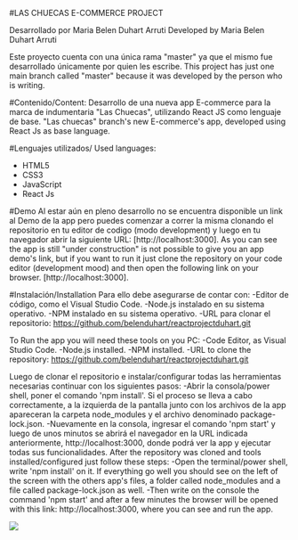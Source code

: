 #LAS CHUECAS E-COMMERCE PROJECT

Desarrollado por Maria Belen Duhart Arruti
Developed by Maria Belen Duhart Arruti

Este proyecto cuenta con una única rama "master" ya que el mismo fue desarrollado únicamente por quien les escribe.
This project has just one main branch called "master" because it was developed by the person who is writing.

#Contenido/Content:
Desarrollo de una nueva app E-commerce para la marca  de indumentaria "Las Chuecas", utilizando React JS como lenguaje de base.
"Las chuecas" branch's new E-commerce's app, developed using React Js as base language.

#Lenguajes utilizados/ Used languages:
 + HTML5
 + CSS3
 + JavaScript
 + React Js

#Demo
Al estar aún en pleno desarrollo no se encuentra disponible un link al Demo de la app pero puedes comenzar a correr la misma clonando el repositorio en tu editor de codigo (modo development) y luego en tu navegador abrir la siguiente URL: 
[http://localhost:3000].
As you can see the app is still "under construction" is not possible to give you an app demo's link, but if you want to run it just clone the repository on your code editor (development mood) and then open the following link on your browser. [http://localhost:3000].

#Instalación/Installation
Para ello debe asegurarse de contar con:
-Editor de código, como el Visual Studio Code.
-Node.js instalado en su sistema operativo.
-NPM instalado en su sistema operativo.
-URL para clonar el repositorio: https://github.com/belenduhart/reactprojectduhart.git

To Run the app you will need these tools on you PC:
-Code Editor, as Visual Studio Code.
-Node.js installed.
-NPM installed.
-URL to clone the repository:  https://github.com/belenduhart/reactprojectduhart.git


Luego de clonar el repositorio e instalar/configurar todas las herramientas necesarias continuar con los siguientes pasos:
-Abrir la consola/power shell, poner el comando 'npm install'. Si el proceso se lleva a cabo correctamente, a la izquierda de la pantalla junto con los archivos de la app apareceran la carpeta node_modules y el archivo denominado package-lock.json.
-Nuevamente en la consola, ingresar el comando 'npm start' y luego de unos minutos se abrirá el navegador en la URL indicada anteriormente, http://localhost:3000, donde podrá ver la app y ejecutar todas sus funcionalidades.
After the repository was cloned and tools installed/configured just follow these steps:
-Open the terminal/power shell, write 'npm install' on it. If everything go well you should see on the left of the screen with the others app's files, a folder called node_modules and a file called package-lock.json as well.
-Then write on the console the command 'npm start' and after a few minutes the browser will be opened with this link: http://localhost:3000, where you can see and run the app.


<img src="https://i.ibb.co/99D5TBc/chueks.png">
          
        
